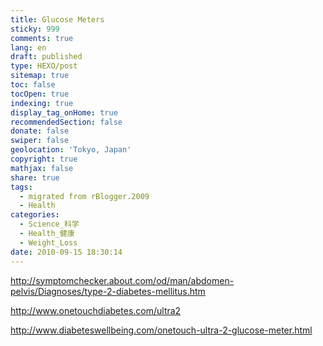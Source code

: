 ```yaml
---
title: Glucose Meters
sticky: 999
comments: true
lang: en
draft: published
type: HEXO/post
sitemap: true
toc: false
tocOpen: true
indexing: true
display_tag_onHome: true
recommendedSection: false
donate: false
swiper: false
geolocation: 'Tokyo, Japan'
copyright: true
mathjax: false
share: true
tags:
  - migrated from rBlogger.2009
  - Health
categories:
  - Science_科学
  - Health_健康
  - Weight_Loss
date: 2010-09-15 18:30:14
---
```


 http://symptomchecker.about.com/od/man/abdomen-pelvis/Diagnoses/type-2-diabetes-mellitus.htm
 
 http://www.onetouchdiabetes.com/ultra2
 
 http://www.diabeteswellbeing.com/onetouch-ultra-2-glucose-meter.html
